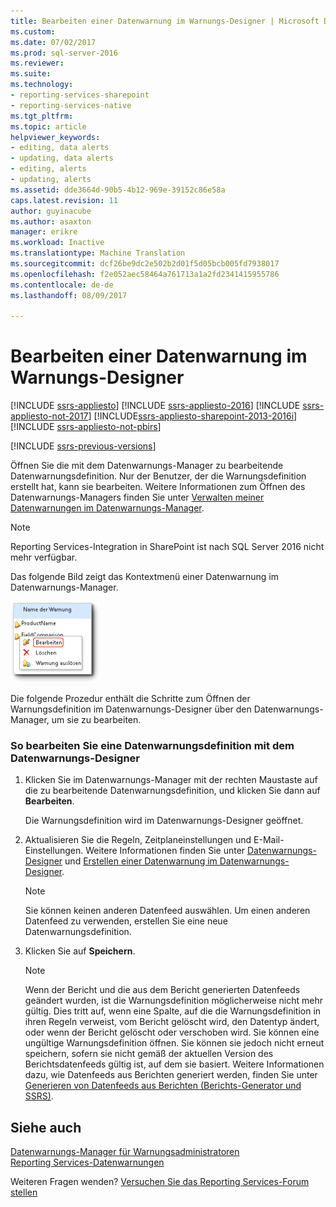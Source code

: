 ```yaml
---
title: Bearbeiten einer Datenwarnung im Warnungs-Designer | Microsoft Docs
ms.custom: 
ms.date: 07/02/2017
ms.prod: sql-server-2016
ms.reviewer: 
ms.suite: 
ms.technology:
- reporting-services-sharepoint
- reporting-services-native
ms.tgt_pltfrm: 
ms.topic: article
helpviewer_keywords:
- editing, data alerts
- updating, data alerts
- editing, alerts
- updating, alerts
ms.assetid: dde3664d-90b5-4b12-969e-39152c86e58a
caps.latest.revision: 11
author: guyinacube
ms.author: asaxton
manager: erikre
ms.workload: Inactive
ms.translationtype: Machine Translation
ms.sourcegitcommit: dcf26be9dc2e502b2d01f5d05bcb005fd7938017
ms.openlocfilehash: f2e052aec58464a761713a1a2fd2341415955786
ms.contentlocale: de-de
ms.lasthandoff: 08/09/2017

---
```

# <a name="edit-a-data-alert-in-alert-designer"></a>Bearbeiten einer Datenwarnung im Warnungs-Designer

[!INCLUDE [ssrs-appliesto](../includes/ssrs-appliesto.md)] [!INCLUDE [ssrs-appliesto-2016](../includes/ssrs-appliesto-2016.md)] [!INCLUDE [ssrs-appliesto-not-2017](../includes/ssrs-appliesto-not-2017.md)] [!INCLUDE[ssrs-appliesto-sharepoint-2013-2016i](../includes/ssrs-appliesto-sharepoint-2013-2016.md)] [!INCLUDE [ssrs-appliesto-not-pbirs](../includes/ssrs-appliesto-not-pbirs.md)]

[!INCLUDE [ssrs-previous-versions](../includes/ssrs-previous-versions.md)]

Öffnen Sie die mit dem Datenwarnungs-Manager zu bearbeitende Datenwarnungsdefinition. Nur der Benutzer, der die Warnungsdefinition erstellt hat, kann sie bearbeiten. Weitere Informationen zum Öffnen des Datenwarnungs-Managers finden Sie unter [Verwalten meiner Datenwarnungen im Datenwarnungs-Manager](../reporting-services/manage-my-data-alerts-in-data-alert-manager.md).

> [!NOTE]
> Reporting Services-Integration in SharePoint ist nach SQL Server 2016 nicht mehr verfügbar.

 Das folgende Bild zeigt das Kontextmenü einer Datenwarnung im Datenwarnungs-Manager.  
  
 ![Datenwarnungs-Designer öffnen, indem Sie auf Bearbeiten](../reporting-services/media/rs-alertmanageriwopendesigner.gif "öffnen den Datenwarnungs-Designer durch Klicken auf Bearbeiten")  
  
 Die folgende Prozedur enthält die Schritte zum Öffnen der Warnungsdefinition im Datenwarnungs-Designer über den Datenwarnungs-Manager, um sie zu bearbeiten.  
  
### <a name="to-edit-a-data-alert-definition-in-data-alert-designer"></a>So bearbeiten Sie eine Datenwarnungsdefinition mit dem Datenwarnungs-Designer  
  
1.  Klicken Sie im Datenwarnungs-Manager mit der rechten Maustaste auf die zu bearbeitende Datenwarnungsdefinition, und klicken Sie dann auf **Bearbeiten**.  
  
     Die Warnungsdefinition wird im Datenwarnungs-Designer geöffnet.  
  
2.  Aktualisieren Sie die Regeln, Zeitplaneinstellungen und E-Mail-Einstellungen. Weitere Informationen finden Sie unter [Datenwarnungs-Designer](../reporting-services/data-alert-designer.md) und [Erstellen einer Datenwarnung im Datenwarnungs-Designer](../reporting-services/create-a-data-alert-in-data-alert-designer.md).  
  
    > [!NOTE]  
    >  Sie können keinen anderen Datenfeed auswählen. Um einen anderen Datenfeed zu verwenden, erstellen Sie eine neue Datenwarnungsdefinition.  
  
3.  Klicken Sie auf **Speichern**.  
  
    > [!NOTE]  
    >  Wenn der Bericht und die aus dem Bericht generierten Datenfeeds geändert wurden, ist die Warnungsdefinition möglicherweise nicht mehr gültig. Dies tritt auf, wenn eine Spalte, auf die die Warnungsdefinition in ihren Regeln verweist, vom Bericht gelöscht wird, den Datentyp ändert, oder wenn der Bericht gelöscht oder verschoben wird. Sie können eine ungültige Warnungsdefinition öffnen. Sie können sie jedoch nicht erneut speichern, sofern sie nicht gemäß der aktuellen Version des Berichtsdatenfeeds gültig ist, auf dem sie basiert. Weitere Informationen dazu, wie Datenfeeds aus Berichten generiert werden, finden Sie unter [Generieren von Datenfeeds aus Berichten &#40;Berichts-Generator und SSRS&#41;](../reporting-services/report-builder/generating-data-feeds-from-reports-report-builder-and-ssrs.md).  

## <a name="see-also"></a>Siehe auch

[Datenwarnungs-Manager für Warnungsadministratoren](../reporting-services/data-alert-manager-for-alerting-administrators.md)   
[Reporting Services-Datenwarnungen](../reporting-services/reporting-services-data-alerts.md)  

Weiteren Fragen wenden? [Versuchen Sie das Reporting Services-Forum stellen](http://go.microsoft.com/fwlink/?LinkId=620231)

